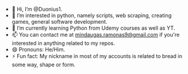 - 👋 Hi, I’m @Duonius1.
- 👀 I’m interested in python, namely scripts, web scraping, creating games, general software development.
- 🌱 I’m currently learning Python from Udemy courses as well as YT.
- 📫 You can contact me at mindaugas.ramonas9@gmail.com if you're interested in anything related to my repos.
- 😄 Pronouns: He/Him.
- ⚡ Fun fact: My nickname in most of my accounts is related to bread in some way, shape or form.



<!---
Duonius1/Duonius1 is a ✨ special ✨ repository because its `README.md` (this file) appears on your GitHub profile.
You can click the Preview link to take a look at your changes.
--->
